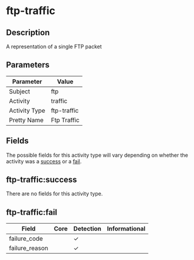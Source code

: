 ftp-traffic
===========

Description
-----------
A representation of a single FTP packet

Parameters
----------
| Parameter     | Value       |
| ------------- | ----------- |
| Subject       | ftp         |
| Activity      | traffic     |
| Activity Type | ftp-traffic |
| Pretty Name   | Ftp Traffic |


Fields
------

The possible fields for this activity type will vary depending on whether the activity was a [success](#ftp-trafficsuccess) or a [fail](#ftp-trafficfail).


ftp-traffic:success
-------------------

There are no fields for this activity type.


ftp-traffic:fail
----------------

| Field          | Core | Detection | Informational |
| -------------- | ---- | --------- | ------------- |
| failure_code   |      | &#10003;  |               |
| failure_reason |      | &#10003;  |               |